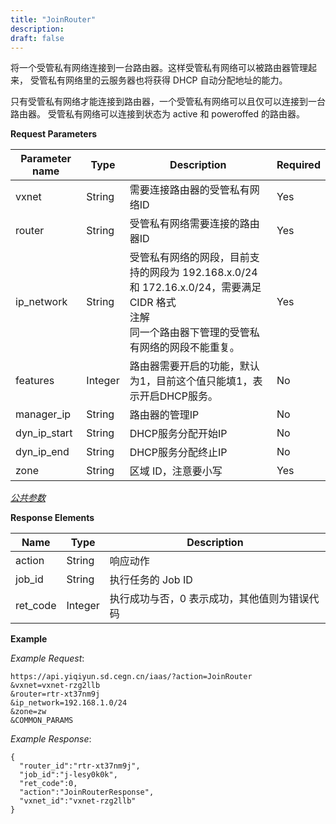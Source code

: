 ```yaml
---
title: "JoinRouter"
description: 
draft: false
---
```




将一个受管私有网络连接到一台路由器。这样受管私有网络可以被路由器管理起来， 受管私有网络里的云服务器也将获得 DHCP 自动分配地址的能力。

只有受管私有网络才能连接到路由器，一个受管私有网络可以且仅可以连接到一台路由器。 受管私有网络可以连接到状态为 active 和 poweroffed 的路由器。

**Request Parameters**

| Parameter name | Type | Description | Required |
| --- | --- | --- | --- |
| vxnet | String | 需要连接路由器的受管私有网络ID | Yes |
| router | String | 受管私有网络需要连接的路由器ID | Yes |
| ip_network | String | 受管私有网络的网段，目前支持的网段为 192.168.x.0/24 和 172.16.x.0/24，需要满足 CIDR 格式<br/>注解<br/>同一个路由器下管理的受管私有网络的网段不能重复。 | Yes |
| features | Integer | 路由器需要开启的功能，默认为1，目前这个值只能填1，表示开启DHCP服务。 | No |
| manager_ip | String | 路由器的管理IP | No |
| dyn_ip_start | String | DHCP服务分配开始IP | No |
| dyn_ip_end | String | DHCP服务分配终止IP | No |
| zone | String | 区域 ID，注意要小写 | Yes |

[_公共参数_](../../../parameters/)

**Response Elements**

| Name | Type | Description |
| --- | --- | --- |
| action | String | 响应动作 |
| job_id | String | 执行任务的 Job ID |
| ret_code | Integer | 执行成功与否，0 表示成功，其他值则为错误代码 |

**Example**

_Example Request_:

```
https://api.yiqiyun.sd.cegn.cn/iaas/?action=JoinRouter
&vxnet=vxnet-rzg2llb
&router=rtr-xt37nm9j
&ip_network=192.168.1.0/24
&zone=zw
&COMMON_PARAMS
```

_Example Response_:

```
{
  "router_id":"rtr-xt37nm9j",
  "job_id":"j-lesy0k0k",
  "ret_code":0,
  "action":"JoinRouterResponse",
  "vxnet_id":"vxnet-rzg2llb"
}
```

